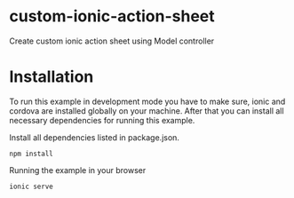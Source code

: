 # custom-ionic-action-sheet
Create custom ionic action sheet using Model controller

# Installation

To run this example in development mode you have to make sure, ionic and cordova are installed globally on your machine. After that you can install all necessary dependencies for running this example.

Install all dependencies listed in package.json.

```
npm install
```
Running the example in your browser

```
ionic serve
```
